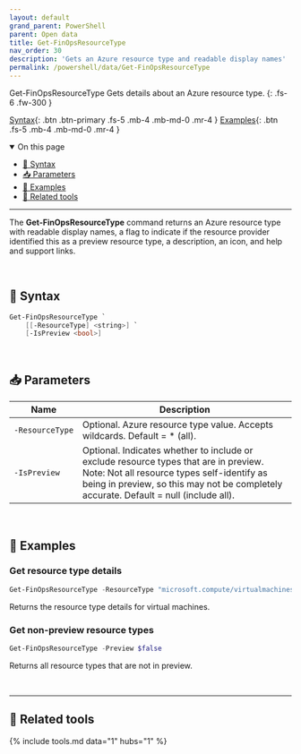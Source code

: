 ```yaml
---
layout: default
grand_parent: PowerShell
parent: Open data
title: Get-FinOpsResourceType
nav_order: 30
description: 'Gets an Azure resource type and readable display names'
permalink: /powershell/data/Get-FinOpsResourceType
---
```


<span class="fs-9 d-block mb-4">Get-FinOpsResourceType</span>
Gets details about an Azure resource type.
{: .fs-6 .fw-300 }

[Syntax](#-syntax){: .btn .btn-primary .fs-5 .mb-4 .mb-md-0 .mr-4 }
[Examples](#-examples){: .btn .fs-5 .mb-4 .mb-md-0 .mr-4 }

<details open markdown="1">
   <summary class="fs-2 text-uppercase">On this page</summary>

- [🧮 Syntax](#-syntax)
- [📥 Parameters](#-parameters)
- [🌟 Examples](#-examples)
- [🧰 Related tools](#-related-tools)

</details>

---

The **Get-FinOpsResourceType** command returns an Azure resource type with readable display names, a flag to indicate if the resource provider identified this as a preview resource type, a description, an icon, and help and support links.

<br>

## 🧮 Syntax

```powershell
Get-FinOpsResourceType `
    [[-ResourceType] <string>] `
    [-IsPreview <bool>]
```

<br>

## 📥 Parameters

| Name            | Description                                                                                                                                                                                                                 |
| --------------- | --------------------------------------------------------------------------------------------------------------------------------------------------------------------------------------------------------------------------- |
| `‑ResourceType` | Optional. Azure resource type value. Accepts wildcards. Default = \* (all).                                                                                                                                                 |
| `‑IsPreview`    | Optional. Indicates whether to include or exclude resource types that are in preview. Note: Not all resource types self-identify as being in preview, so this may not be completely accurate. Default = null (include all). |

<br>

## 🌟 Examples

### Get resource type details

```powershell
Get-FinOpsResourceType -ResourceType "microsoft.compute/virtualmachines"
```

Returns the resource type details for virtual machines.

### Get non-preview resource types

```powershell
Get-FinOpsResourceType -Preview $false
```

Returns all resource types that are not in preview.

<br>

---

## 🧰 Related tools

{% include tools.md data="1" hubs="1" %}

<br>
